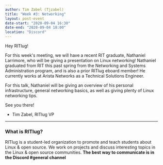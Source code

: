 ```yaml
---
author: Tim Zabel (Tjzabel)
title: "Week #3: Networking"
layout: post-event
date-start: "2020-09-04 16:30"
date-end: "2020-09-04 18:00"
location: "Discord"
---
```


Hey RITlug!

For this week's meeting, we will have a recent RIT graduate, Nathaniel Larrimore, who will be giving a presentation on Linux networking!
Nathaniel graduated from RIT this past spring from the Networking and Systems Administration program, and is also a prior RITlug eboard member!
He currently works at Arista Networks as a Technical Solutions Engineer.

For this talk, Nathaniel will be giving an overview of his personal infrastructure, general networking basics, as well as giving plenty of Linux networking tips. 



See you there!
- Tim Zabel, RITlug VP

---

### What is RITlug?

RITlug is a student-led organization to promote and teach students about Linux & open source.
We work on projects and discuss interesting topics in the Linux & open source communities.
**The best way to communicate is in the Discord #general channel**
